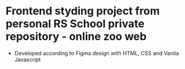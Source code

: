 # Frontend styding project from personal RS School private repository - online zoo web
- Developed according to Figma design with HTML, CSS and Vanila Javascript
